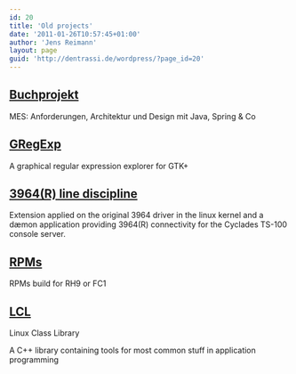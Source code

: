 ```yaml
---
id: 20
title: 'Old projects'
date: '2011-01-26T10:57:45+01:00'
author: 'Jens Reimann'
layout: page
guid: 'http://dentrassi.de/wordpress/?page_id=20'
---
```


## [Buchprojekt](http://www.amazon.de/MES-Anforderungen-Architektur-Design-Spring/dp/3868020020 "http://www.amazon.de/MES-Anforderungen-Architektur-Design-Spring/dp/3868020020")

MES: Anforderungen, Architektur und Design mit Java, Spring &amp; Co

## [GRegExp](../../download/gregexp/ "http://dentrassi.de/download/gregexp/")

A graphical regular expression explorer for GTK+

## [3964(R) line discipline](../../3964/ "http://dentrassi.de/3964/")

Extension applied on the original 3964 driver in the linux kernel and a dæmon application providing 3964(R) connectivity for the Cyclades TS-100 console server.

## [RPMs](../../download "http://dentrassi.de/download")

RPMs build for RH9 or FC1

## [LCL](../../main/LCL.html "LCL.html")

Linux Class Library

A C++ library containing tools for most common stuff in application programming